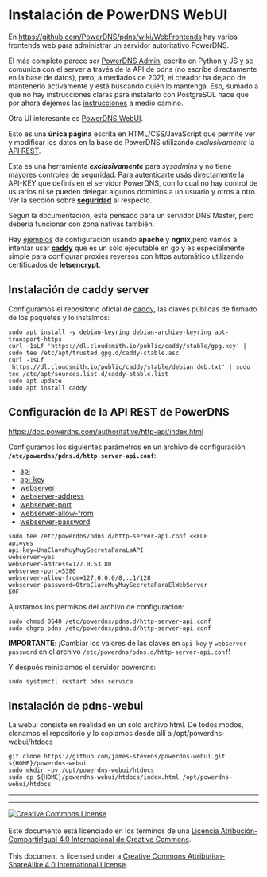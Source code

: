 # Instalación de PowerDNS WebUI

En https://github.com/PowerDNS/pdns/wiki/WebFrontends hay varios frontends web
para administrar un servidor autoritativo PowerDNS.

El más completo parece ser [PowerDNS
Admin](https://github.com/ngoduykhanh/PowerDNS-Admin), escrito en Python y JS y
se comunica con el server a través de la API de pdns (no escribe directamente en
la base de datos), pero, a mediados de 2021, el creador ha dejado de 
mantenerlo activamente y está buscando quién lo mantenga.
Eso, sumado a que no hay instrucciones claras para instalarlo con PostgreSQL
hace que por ahora dejemos las [instrucciones](pdns-admin-instalacion.md) a
medio camino.


Otra UI interesante es [PowerDNS 
WebUI](https://github.com/james-stevens/powerdns-webui).

Esto es una **única página** escrita en HTML/CSS/JavaScript que permite ver y
modificar los datos en la base de PowerDNS utilizando _exclusivamente_ la [API
REST](https://doc.powerdns.com/authoritative/http-api/index.html).

Esta es una herramienta **_exclusivamente_** para _sysadmins_ y no tiene
mayores controles de seguridad. Para autenticarte usás directamente la API-KEY
que definís en el servidor PowerDNS, con lo cual no hay control de usuarios
ni se pueden delegar algunos dominios a un usuario y otros a otro. Ver la
sección sobre 
**[seguridad](https://github.com/james-stevens/powerdns-webui#security)** al 
respecto.

Según la documentación, está pensado para un servidor DNS Master, pero debería
funcionar con zona nativas también.

Hay 
[ejemplos](https://github.com/james-stevens/powerdns-webui/tree/master/example) 
de configuración usando **apache** y **ngnix**,pero vamos a intentar usar
**[caddy](https://caddyserver.com/)** que es un solo ejecutable en go y es
especialmente simple para configurar proxies reversos con https automático 
utilizando certificados de **letsencrypt**.

## Instalación de caddy server

Configuramos el repositorio oficial de
[caddy](https://caddyserver.com/docs/install#debian-ubuntu-raspbian), las
claves públicas de firmado de los paquetes y lo instalmos:
```
sudo apt install -y debian-keyring debian-archive-keyring apt-transport-https
curl -1sLf 'https://dl.cloudsmith.io/public/caddy/stable/gpg.key' | sudo tee /etc/apt/trusted.gpg.d/caddy-stable.asc
curl -1sLf 'https://dl.cloudsmith.io/public/caddy/stable/debian.deb.txt' | sudo tee /etc/apt/sources.list.d/caddy-stable.list
sudo apt update
sudo apt install caddy
```

## Configuración de la API REST de PowerDNS

https://doc.powerdns.com/authoritative/http-api/index.html

Configuramos los siguientes parámetros en un archivo de configuración
**`/etc/powerdns/pdns.d/http-server-api.conf`**:
* [api](https://doc.powerdns.com/authoritative/settings.html#setting-api)
* [api-key](https://doc.powerdns.com/authoritative/settings.html#setting-api-key)
* [webserver](https://doc.powerdns.com/authoritative/settings.html#webserver)
* [webserver-address](https://doc.powerdns.com/authoritative/settings.html#webserver-address)
* [webserver-port](https://doc.powerdns.com/authoritative/settings.html#webserver-port)
* [webserver-allow-from](https://doc.powerdns.com/authoritative/settings.html#webserver-allow-from)
* [webserver-password](https://doc.powerdns.com/authoritative/settings.html#webserver-password)

```
sudo tee /etc/powerdns/pdns.d/http-server-api.conf <<EOF
api=yes
api-key=UnaClaveMuyMuySecretaParaLaAPI
webserver=yes
webserver-address=127.0.53.80
webserver-port=5380
webserver-allow-from=127.0.0.0/8,::1/128
webserver-password=OtraClaveMuyMuySecretaParaElWebServer
EOF
```

Ajustamos los permisos del archivo de configuración:

```
sudo chmod 0640 /etc/powerdns/pdns.d/http-server-api.conf
sudo chgrp pdns /etc/powerdns/pdns.d/http-server-api.conf
```

**IMPORTANTE**: ¡Cambiar los valores de las claves en `api-key` y 
`webserver-password` en el archivo `/etc/powerdns/pdns.d/http-server-api.conf`!

Y después reiniciamos el servidor powerdns:
```
sudo systemctl restart pdns.service
```

## Instalación de pdns-webui

La webui consiste en realidad en un solo archivo html. De todos modos, clonamos 
el repositorio y lo copiamos desde allí a /opt/powerdns-webui/htdocs

```
git clone https://github.com/james-stevens/powerdns-webui.git ${HOME}/powerdns-webui
sudo mkdir -pv /opt/powerdns-webui/htdocs
sudo cp ${HOME}/powerdns-webui/htdocs/index.html /opt/powerdns-webui/htdocs

```

___
<!-- LICENSE -->
___
<a rel="licencia" href="http://creativecommons.org/licenses/by-sa/4.0/deed.es">
<img alt="Creative Commons License" style="border-width:0"
src="https://i.creativecommons.org/l/by-sa/4.0/88x31.png" /></a>
<br /><br />
Este documento está licenciado en los términos de una <a rel="licencia"
href="http://creativecommons.org/licenses/by-sa/4.0/deed.es">
Licencia Atribución-CompartirIgual 4.0 Internacional de Creative Commons</a>.
<br /><br />
This document is licensed under a <a rel="license" 
href="http://creativecommons.org/licenses/by-sa/4.0/deed.en">
Creative Commons Attribution-ShareAlike 4.0 International License</a>.
<!-- END --> 
